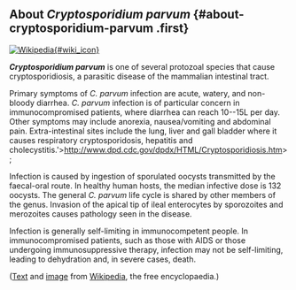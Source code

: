 About *Cryptosporidium parvum* {#about-cryptosporidium-parvum .first}
------------------------------

[![Wikipedia](/img/wikipedia_logo_v2_en.png){#wiki_icon}](http://en.wikipedia.org/wiki/Cryptosporidium_parvum)

***Cryptosporidium parvum*** is one of several protozoal species that
cause cryptosporidiosis, a parasitic disease of the mammalian intestinal
tract.

Primary symptoms of *C. parvum* infection are acute, watery, and
non-bloody diarrhea. *C. parvum* infection is of particular concern in
immunocompromised patients, where diarrhea can reach 10--15L per day.
Other symptoms may include anorexia, nausea/vomiting and abdominal pain.
Extra-intestinal sites include the lung, liver and gall bladder where it
causes respiratory cryptosporidosis, hepatitis and
cholecystitis.\'\><http://www.dpd.cdc.gov/dpdx/HTML/Cryptosporidiosis.htm>\>;

Infection is caused by ingestion of sporulated oocysts transmitted by
the faecal-oral route. In healthy human hosts, the median infective dose
is 132 oocysts. The general *C. parvum* life cycle is shared by other
members of the genus. Invasion of the apical tip of ileal enterocytes by
sporozoites and merozoites causes pathology seen in the disease.

Infection is generally self-limiting in immunocompetent people. In
immunocompromised patients, such as those with AIDS or those undergoing
immunosuppressive therapy, infection may not be self-limiting, leading
to dehydration and, in severe cases, death.

([Text](http://en.wikipedia.org/wiki/Cryptosporidium_parvum) and
[image](https://commons.wikimedia.org/wiki/File:Cryptosporidium_parvum_01.jpg)
from [Wikipedia](http://en.wikipedia.org/), the free encyclopaedia.)
